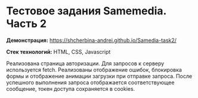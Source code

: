 # Тестовое задания Samemedia. Часть 2

**Демонстрация:** https://shcherbina-andrei.github.io/Samedia-task2/

**Стек технологий:** HTML, CSS, Javascript

Реализована страница авторизации. Для запросов к серверу используется fetch. Реализованы отображение ошибок, блокировка формы и отображение анимации загрузки при отправке запроса. После успешного выполнения запроса отображается соответствующее сообщение, токен доступа сохраняется в cookies. 
